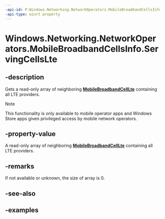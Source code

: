```yaml
---
-api-id: P:Windows.Networking.NetworkOperators.MobileBroadbandCellsInfo.ServingCellsLte
-api-type: winrt property
---
```


<!-- Property syntax.
public IVectorView<MobileBroadbandCellLte> ServingCellsLte { get; }
-->

# Windows.Networking.NetworkOperators.MobileBroadbandCellsInfo.ServingCellsLte

## -description
Gets a read-only array of neighboring [**MobileBroadbandCellLte**](mobilebroadbandcelllte.md) containing all LTE providers.

> [!NOTE]
> This functionality is only available to mobile operator apps and Windows Store apps given privileged access by mobile network operators.

## -property-value
A read-only array of neighboring [**MobileBroadbandCellLte**](mobilebroadbandcelllte.md) containing all LTE providers.

## -remarks
If not available or unknown, the size of array is 0.
## -see-also

## -examples

